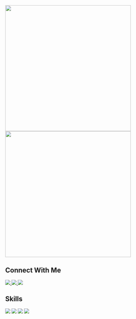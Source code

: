 

<img src="https://img.shields.io/badge/-Rupesh%20Khadka.-limegreen?style=for-the-badge" width=400>

<img src="https://img.shields.io/badge/-FrontEnd%20Developer%20-black?style=for-the-badge" width=400>

<h2>Connect With Me</h2>

<a href="mailto:khadkarupesh456@gmail.com">
  <img src="https://img.shields.io/badge/GMail-e34f26?style=for-the-badge&logo=gmail&logoColor=white">
</a> 
<a href="https://www.facebook.com/rupesh.khadka.144181">
  <img src="https://img.shields.io/badge/Facebook-1877F2?style=for-the-badge&logo=facebook&logoColor=white">
</a> 
<a href="https://www.linkedin.com/in/rupesh-khadka-48ba68246/">
  <img src="https://img.shields.io/badge/Linkedin-1877F2?style=for-the-badge&logo=linkedin&logoColor=white">
</a> 


## Skills

![](https://img.shields.io/badge/HTML5-E34F26?style=for-the-badge&logo=html5&logoColor=white)
![](https://img.shields.io/badge/CSS3-1572B6?style=for-the-badge&logo=css3&logoColor=white)
![](https://img.shields.io/badge/JavaScript-F7DF1E?style=for-the-badge&logo=javascript&logoColor=black)
![](https://img.shields.io/badge/Git-F05032?style=for-the-badge&logo=git&logoColor=white)
